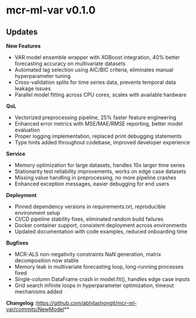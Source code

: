 # mcr-ml-var v0.1.0

## Updates

**New Features**
- VAR model ensemble wrapper with XGBoost integration, 40% better forecasting accuracy on multivariate datasets
- Automated lag selection using AIC/BIC criteria, eliminates manual hyperparameter tuning
- Cross-validation splits for time series data, prevents temporal data leakage issues
- Parallel model fitting across CPU cores, scales with available hardware

**QoL**  
- Vectorized preprocessing pipeline, 25% faster feature engineering
- Enhanced error metrics with MSE/MAE/RMSE reporting, better model evaluation
- Proper logging implementation, replaced print debugging statements
- Type hints added throughout codebase, improved developer experience

**Service**
- Memory optimization for large datasets, handles 10x larger time series
- Stationarity test reliability improvements, works on edge case datasets  
- Missing value handling in preprocessing, no more pipeline crashes
- Enhanced exception messages, easier debugging for end users

**Deployment**
- Pinned dependency versions in requirements.txt, reproducible environment setup
- CI/CD pipeline stability fixes, eliminated random build failures
- Docker container support, consistent deployment across environments  
- Updated documentation with code examples, reduced onboarding time

**Bugfixes**
- MCR-ALS non-negativity constraints NaN generation, matrix decomposition now stable
- Memory leak in multivariate forecasting loop, long-running processes fixed
- Single-column DataFrame crash in model.fit(), handles edge case inputs
- Grid search infinite loops in hyperparameter optimization, timeout mechanisms added


**Changelog** :https://github.com/abhilashongit/mcr-ml-var/commits/NewModel**
